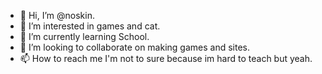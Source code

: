 - 👋 Hi, I’m @noskin.
- 👀 I’m interested in games and cat. 
- 🌱 I’m currently learning School.
- 💞️ I’m looking to collaborate on making games and sites.
- 📫 How to reach me I'm not to sure because im hard to teach but yeah.

<!---
noskins/noskins is a ✨ special ✨ repository because its `README.md` (this file) appears on your GitHub profile.
You can click the Preview link to take a look at your changes.
--->
